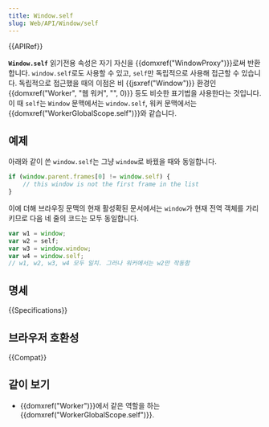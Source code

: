 ```yaml
---
title: Window.self
slug: Web/API/Window/self
---
```


{{APIRef}}

**`Window.self`** 읽기전용 속성은 자기 자신을 {{domxref("WindowProxy")}}로써 반환합니다. `window.self`로도 사용할 수 있고, `self`만 독립적으로 사용해 접근할 수 있습니다. 독립적으로 접근했을 때의 이점은 비 {{jsxref("Window")}} 환경인 {{domxref("Worker", "웹 워커", "", 0)}} 등도 비슷한 표기법을 사용한다는 것입니다. 이 때 `self`는 `Window` 문맥에서는 `window.self`, 워커 문맥에서는 {{domxref("WorkerGlobalScope.self")}}와 같습니다.

## 예제

아래와 같이 쓴 `window.self`는 그냥 `window`로 바꿨을 때와 동일합니다.

```js
if (window.parent.frames[0] != window.self) {
    // this window is not the first frame in the list
}
```

이에 더해 브라우징 문맥의 현재 활성확된 문서에서는 `window`가 현재 전역 객체를 가리키므로 다음 네 줄의 코드는 모두 동일합니다.

```js
var w1 = window;
var w2 = self;
var w3 = window.window;
var w4 = window.self;
// w1, w2, w3, w4 모두 일치. 그러나 워커에서는 w2만 작동함
```

## 명세

{{Specifications}}

## 브라우저 호환성

{{Compat}}

## 같이 보기

- {{domxref("Worker")}}에서 같은 역할을 하는 {{domxref("WorkerGlobalScope.self")}}.
